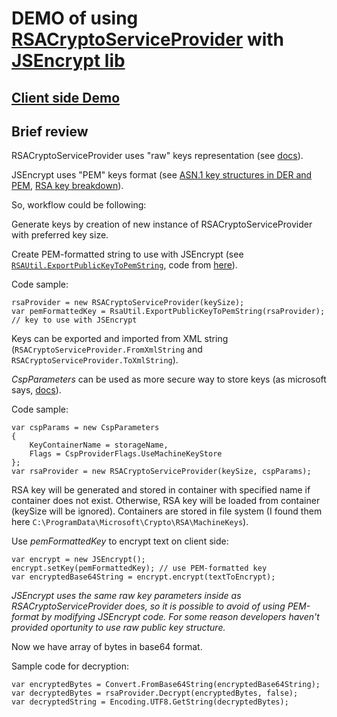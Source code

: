 # DEMO of using [RSACryptoServiceProvider](https://docs.microsoft.com/en-us/dotnet/api/system.security.cryptography.rsacryptoserviceprovider?view=netframework-4.7.2) with [JSEncrypt lib](https://github.com/travist/jsencrypt)
## [Client side Demo](https://worlaf.github.io/RSADemo/JS%20Demo/index.html)
## Brief review
RSACryptoServiceProvider uses "raw" keys representation (see [docs](https://docs.microsoft.com/en-us/dotnet/api/system.security.cryptography.rsaparameters?view=netframework-4.7.2)).

JSEncrypt uses "PEM" keys format (see [ASN.1 key structures in DER and PEM](https://tls.mbed.org/kb/cryptography/asn1-key-structures-in-der-and-pem), [RSA key breakdown](https://etherhack.co.uk/asymmetric/docs/rsa_key_breakdown.html)).
 
So, workflow could be following:

Generate keys by creation of new instance of RSACryptoServiceProvider with preferred key size.

Create PEM-formatted string to use with JSEncrypt (see [`RSAUtil.ExportPublicKeyToPemString`](https://github.com/Worlaf/RSADemo/blob/master/RSADemo_WinForms/RSAUtil.cs#L21), code from [here](https://stackoverflow.com/questions/28406888/c-sharp-rsa-public-key-output-not-correct/28407693#28407693)).

Code sample:

```
rsaProvider = new RSACryptoServiceProvider(keySize);
var pemFormattedKey = RsaUtil.ExportPublicKeyToPemString(rsaProvider); // key to use with JSEncrypt
```

Keys can be exported and imported from XML string (`RSACryptoServiceProvider.FromXmlString` and `RSACryptoServiceProvider.ToXmlString`).

_CspParameters_ can be used as more secure way to store keys (as microsoft says, [docs](https://docs.microsoft.com/en-us/dotnet/api/system.security.cryptography.cspparameters?view=netframework-4.7.2)).

Code sample:

```
var cspParams = new CspParameters
{
    KeyContainerName = storageName,
    Flags = CspProviderFlags.UseMachineKeyStore
};
var rsaProvider = new RSACryptoServiceProvider(keySize, cspParams);
```
RSA key will be generated and stored in container with specified name if container does not exist. Otherwise, RSA key will be loaded from container (keySize will be ignored). Containers are stored in file system (I found them here `C:\ProgramData\Microsoft\Crypto\RSA\MachineKeys`).

Use _pemFormattedKey_ to encrypt text on client side:
```
var encrypt = new JSEncrypt(); 
encrypt.setKey(pemFormattedKey); // use PEM-formatted key
var encryptedBase64String = encrypt.encrypt(textToEncrypt);
```
_JSEncrypt uses the same raw key parameters inside as RSACryptoServiceProvider does, so it is possible to avoid of using PEM-format by modifying JSEncrypt code. For some reason developers haven't provided oportunity to use raw public key structure._

Now we have array of bytes in base64 format.

Sample code for decryption:
```
var encryptedBytes = Convert.FromBase64String(encryptedBase64String);
var decryptedBytes = rsaProvider.Decrypt(encryptedBytes, false); 
var decryptedString = Encoding.UTF8.GetString(decryptedBytes);
```
